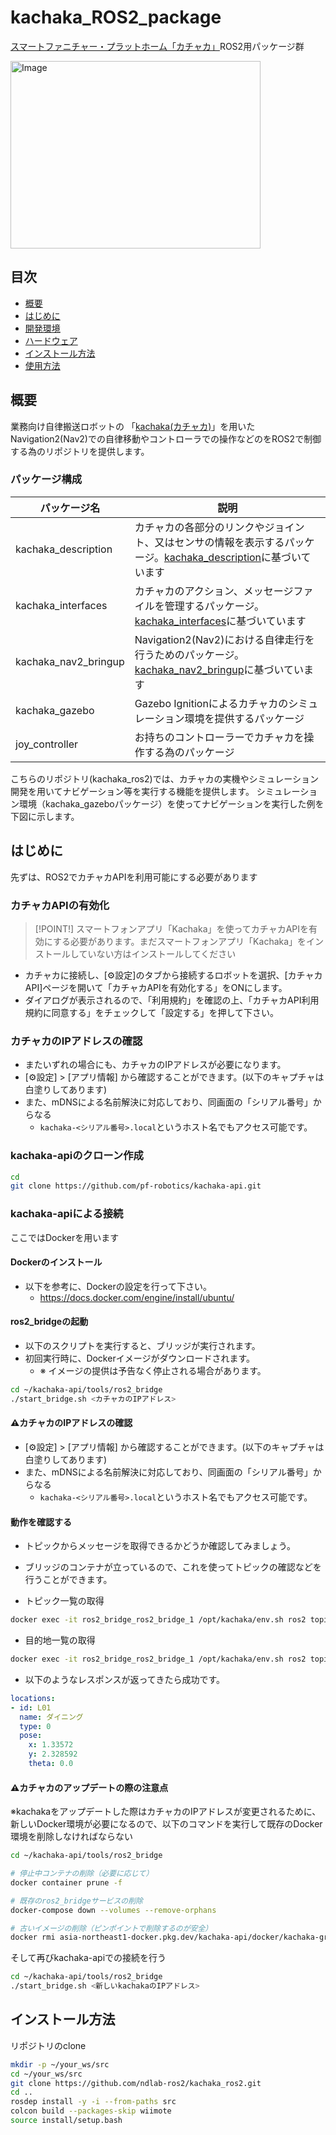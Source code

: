 # kachaka_ROS2_package

 [スマートファニチャー・プラットホーム「カチャカ」](https://kachaka.life/)ROS2用パッケージ群
 
<img src="https://github.com/user-attachments/assets/ac880648-8ff6-4046-a70e-bb9f08267a01" alt="Image" width="400" height="300">

## 目次
<!-- TOC -->

- [概要](#概要)
- [はじめに](#はじめに)
- [開発環境](#開発環境)
- [ハードウェア](#ハードウェア)
- [インストール方法](#インストール方法)
- [使用方法](#使用方法)

<!-- /TOC -->

## 概要
業務向け自律搬送ロボットの 「[kachaka(カチャカ)](https://kachaka.life/)」を用いたNavigation2(Nav2)での自律移動やコントローラでの操作などのをROS2で制御する為のリポジトリを提供します。

### パッケージ構成
|パッケージ名|説明|
|---|---|
|kachaka_description|カチャカの各部分のリンクやジョイント、又はセンサの情報を表示するパッケージ。[kachaka_description](https://github.com/pf-robotics/kachaka-api/tree/v3.8.5/ros2/kachaka_description)に基づいています|
|kachaka_interfaces|カチャカのアクション、メッセージファイルを管理するパッケージ。[kachaka_interfaces](https://github.com/pf-robotics/kachaka-api/tree/v3.8.5/ros2/kachaka_interfaces)に基づいています|
|kachaka_nav2_bringup|Navigation2(Nav2)における自律走行を行うためのパッケージ。[kachaka_nav2_bringup](https://github.com/pf-robotics/kachaka-api/tree/v3.8.5/ros2/demos/kachaka_nav2_bringup)に基づいています|
|kachaka_gazebo|Gazebo Ignitionによるカチャカのシミュレーション環境を提供するパッケージ|
|joy_controller|お持ちのコントローラーでカチャカを操作する為のパッケージ|

こちらのリポジトリ(kachaka_ros2)では、カチャカの実機やシミュレーション開発を用いてナビゲーション等を実行する機能を提供します。
シミュレーション環境（kachaka_gazeboパッケージ）を使ってナビゲーションを実行した例を下図に示します。


## はじめに

先ずは、ROS2でカチャカAPIを利用可能にする必要があります

### カチャカAPIの有効化
> [!POINT!]
> スマートフォンアプリ「Kachaka」を使ってカチャカAPIを有効にする必要があります。まだスマートフォンアプリ「Kachaka」をインストールしていない方はインストールしてください

* カチャカに接続し、[⚙設定]のタブから接続するロボットを選択、[カチャカAPI]ページを開いて「カチャカAPIを有効化する」をONにします。
* ダイアログが表示されるので、「利用規約」を確認の上、「カチャカAPI利用規約に同意する」をチェックして「設定する」を押して下さい。

### カチャカのIPアドレスの確認
* またいずれの場合にも、カチャカのIPアドレスが必要になります。
* [⚙設定] > [アプリ情報] から確認することができます。(以下のキャプチャは白塗りしてあります)
* また、mDNSによる名前解決に対応しており、同画面の「シリアル番号」からなる
    * `kachaka-<シリアル番号>.local`というホスト名でもアクセス可能です。

### kachaka-apiのクローン作成
```bash
cd
git clone https://github.com/pf-robotics/kachaka-api.git
```

### kachaka-apiによる接続

ここではDockerを用います

#### Dockerのインストール
* 以下を参考に、Dockerの設定を行って下さい。
    * https://docs.docker.com/engine/install/ubuntu/

#### ros2_bridgeの起動
* 以下のスクリプトを実行すると、ブリッジが実行されます。
* 初回実行時に、Dockerイメージがダウンロードされます。
    * ※ イメージの提供は予告なく停止される場合があります。

```bash
cd ~/kachaka-api/tools/ros2_bridge
./start_bridge.sh <カチャカのIPアドレス>
```

#### ⚠️カチャカのIPアドレスの確認
* [⚙設定] > [アプリ情報] から確認することができます。(以下のキャプチャは白塗りしてあります)
* また、mDNSによる名前解決に対応しており、同画面の「シリアル番号」からなる
    * `kachaka-<シリアル番号>.local`というホスト名でもアクセス可能です。
  
#### 動作を確認する

* トピックからメッセージを取得できるかどうか確認してみましょう。
* ブリッジのコンテナが立っているので、これを使ってトピックの確認などを行うことができます。

* トピック一覧の取得
```bash
docker exec -it ros2_bridge_ros2_bridge_1 /opt/kachaka/env.sh ros2 topic list
```

* 目的地一覧の取得

```bash
docker exec -it ros2_bridge_ros2_bridge_1 /opt/kachaka/env.sh ros2 topic echo /kachaka/layout/locations/list
```

* 以下のようなレスポンスが返ってきたら成功です。

```yaml
locations:
- id: L01
  name: ダイニング
  type: 0
  pose:
    x: 1.33572
    y: 2.328592
    theta: 0.0
```

#### ⚠️カチャカのアップデートの際の注意点
※kachakaをアップデートした際はカチャカのIPアドレスが変更されるために、新しいDocker環境が必要になるので、以下のコマンドを実行して既存のDocker環境を削除しなければならない
```bash
cd ~/kachaka-api/tools/ros2_bridge

# 停止中コンテナの削除（必要に応じて）
docker container prune -f

# 既存のros2_bridgeサービスの削除
docker-compose down --volumes --remove-orphans

# 古いイメージの削除（ピンポイントで削除するのが安全）
docker rmi asia-northeast1-docker.pkg.dev/kachaka-api/docker/kachaka-grpc-ros2-bridge:20250213
```
そして再びkachaka-apiでの接続を行う
```bash
cd ~/kachaka-api/tools/ros2_bridge
./start_bridge.sh <新しいkachakaのIPアドレス>
```


## インストール方法

リポジトリのclone
```bash
mkdir -p ~/your_ws/src
cd ~/your_ws/src
git clone https://github.com/ndlab-ros2/kachaka_ros2.git
cd ..
rosdep install -y -i --from-paths src
colcon build --packages-skip wiimote
source install/setup.bash
```
